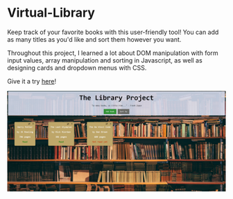 # Virtual-Library
Keep track of your favorite books with this user-friendly tool! You can add as many titles as you'd like and sort them however you want.

Throughout this project, I learned a lot about DOM manipulation with form input values, array manipulation and sorting in Javascript, as well as designing cards and dropdown menus with CSS.

Give it a try [here](https://kailongli27.github.io/Virtual-Library/)!

![Image of website](https://github.com/kailongli27/Virtual-Library/blob/master/Screenshot.PNG)
